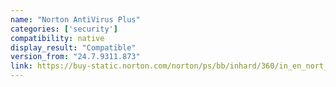```yaml
---
name: "Norton AntiVirus Plus"
categories: ['security']
compatibility: native
display_result: "Compatible"
version_from: "24.7.9311.873"
link: https://buy-static.norton.com/norton/ps/bb/inhard/360/in_en_nort_NAV-1D-3D-5D.html?om_sem_cid=hho_sem_sy:~en-in_nor_n36_sch_brn_exc_nfr_bng_nad_low:top~c_kw0000004480&gclid=f807db8523721ddc74a4bd7ab02b5c72&gclsrc=3p.ds&msclkid=f807db8523721ddc74a4bd7ab02b5c72
---
```

